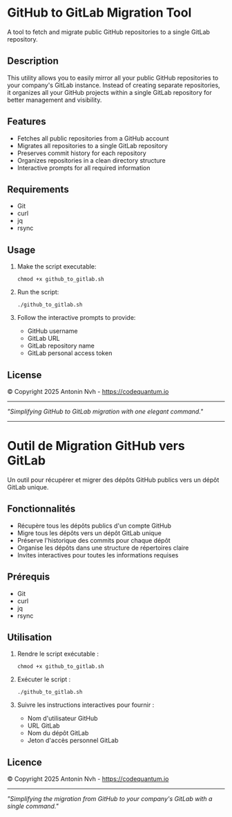 # GitHub to GitLab Migration Tool

A tool to fetch and migrate public GitHub repositories to a single GitLab repository.

## Description

This utility allows you to easily mirror all your public GitHub repositories to your company's GitLab instance. Instead of creating separate repositories, it organizes all your GitHub projects within a single GitLab repository for better management and visibility.

## Features

- Fetches all public repositories from a GitHub account
- Migrates all repositories to a single GitLab repository
- Preserves commit history for each repository
- Organizes repositories in a clean directory structure
- Interactive prompts for all required information

## Requirements

- Git
- curl
- jq
- rsync

## Usage

1. Make the script executable:
   ```
   chmod +x github_to_gitlab.sh
   ```

2. Run the script:
   ```
   ./github_to_gitlab.sh
   ```

3. Follow the interactive prompts to provide:
   - GitHub username
   - GitLab URL
   - GitLab repository name
   - GitLab personal access token

## License

© Copyright 2025 Antonin Nvh - https://codequantum.io

---

*"Simplifying GitHub to GitLab migration with one elegant command."*

---

# Outil de Migration GitHub vers GitLab

Un outil pour récupérer et migrer des dépôts GitHub publics vers un dépôt GitLab unique.

## Fonctionnalités

- Récupère tous les dépôts publics d'un compte GitHub
- Migre tous les dépôts vers un dépôt GitLab unique
- Préserve l'historique des commits pour chaque dépôt
- Organise les dépôts dans une structure de répertoires claire
- Invites interactives pour toutes les informations requises

## Prérequis

- Git
- curl
- jq
- rsync

## Utilisation

1. Rendre le script exécutable :
   ```
   chmod +x github_to_gitlab.sh
   ```

2. Exécuter le script :
   ```
   ./github_to_gitlab.sh
   ```

3. Suivre les instructions interactives pour fournir :
   - Nom d'utilisateur GitHub
   - URL GitLab
   - Nom du dépôt GitLab
   - Jeton d'accès personnel GitLab

## Licence

© Copyright 2025 Antonin Nvh - https://codequantum.io

---

*"Simplifying the migration from GitHub to your company's GitLab with a single command."*